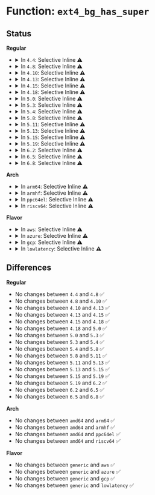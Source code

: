 # Function: <code>ext4_bg_has_super</code>

## Status
<b>Regular</b>
<ul>
<li>
<details>
<summary>In <code>4.4</code>: Selective Inline ⚠️</summary>

```c
int ext4_bg_has_super(struct super_block *sb, ext4_group_t group);
```

**Collision:** Unique Global

**Inline:** Selective

**Transformation:** False

**Instances:**

```
In fs/ext4/balloc.c (ffffffff8128f780)
Location: fs/ext4/balloc.c:746
Inline: True
Direct callers:
  - fs/ext4/balloc.c:ext4_bg_num_gdb
  - fs/ext4/balloc.c:ext4_num_base_meta_clusters
  - fs/ext4/super.c:ext4_calculate_overhead
  - fs/ext4/super.c:ext4_calculate_overhead
  - fs/ext4/super.c:ext4_fill_super
  - fs/ext4/resize.c:ext4_group_overhead_blocks
  - fs/ext4/resize.c:update_backups
  - fs/ext4/resize.c:ext4_flex_group_add
  - fs/ext4/resize.c:ext4_flex_group_add
  - fs/ext4/resize.c:ext4_flex_group_add
  - fs/ext4/resize.c:ext4_flex_group_add
  - fs/ext4/resize.c:ext4_flex_group_add
  - fs/ext4/resize.c:ext4_group_add
  - fs/ext4/resize.c:ext4_group_add
  - fs/ext4/resize.c:ext4_resize_fs
  - fs/ext4/block_validity.c:ext4_setup_system_zone
```
**Symbols:**

```
ffffffff8128f780-ffffffff8128f8d0: ext4_bg_has_super (STB_GLOBAL)
```
</details>
</li>
<li>
<details>
<summary>In <code>4.8</code>: Selective Inline ⚠️</summary>

```c
int ext4_bg_has_super(struct super_block *sb, ext4_group_t group);
```

**Collision:** Unique Global

**Inline:** Selective

**Transformation:** False

**Instances:**

```
In fs/ext4/balloc.c (ffffffff812bccb0)
Location: fs/ext4/balloc.c:752
Inline: True
Direct callers:
  - fs/ext4/balloc.c:ext4_num_base_meta_clusters
  - fs/ext4/balloc.c:ext4_bg_num_gdb
  - fs/ext4/super.c:ext4_fill_super
  - fs/ext4/super.c:ext4_calculate_overhead
  - fs/ext4/super.c:ext4_calculate_overhead
  - fs/ext4/resize.c:ext4_resize_fs
  - fs/ext4/resize.c:ext4_group_add
  - fs/ext4/resize.c:ext4_group_add
  - fs/ext4/resize.c:ext4_flex_group_add
  - fs/ext4/resize.c:ext4_flex_group_add
  - fs/ext4/resize.c:ext4_flex_group_add
  - fs/ext4/resize.c:ext4_flex_group_add
  - fs/ext4/resize.c:ext4_flex_group_add
  - fs/ext4/resize.c:update_backups
  - fs/ext4/resize.c:ext4_group_overhead_blocks
  - fs/ext4/block_validity.c:ext4_setup_system_zone
```
**Symbols:**

```
ffffffff812bccb0-ffffffff812bce00: ext4_bg_has_super (STB_GLOBAL)
```
</details>
</li>
<li>
<details>
<summary>In <code>4.10</code>: Selective Inline ⚠️</summary>

```c
int ext4_bg_has_super(struct super_block *sb, ext4_group_t group);
```

**Collision:** Unique Global

**Inline:** Selective

**Transformation:** False

**Instances:**

```
In fs/ext4/balloc.c (ffffffff812d2300)
Location: fs/ext4/balloc.c:752
Inline: True
Direct callers:
  - fs/ext4/balloc.c:ext4_num_base_meta_clusters
  - fs/ext4/balloc.c:ext4_bg_num_gdb
  - fs/ext4/super.c:ext4_fill_super
  - fs/ext4/super.c:ext4_calculate_overhead
  - fs/ext4/super.c:ext4_calculate_overhead
  - fs/ext4/resize.c:ext4_resize_fs
  - fs/ext4/resize.c:ext4_group_add
  - fs/ext4/resize.c:ext4_group_add
  - fs/ext4/resize.c:ext4_flex_group_add
  - fs/ext4/resize.c:ext4_flex_group_add
  - fs/ext4/resize.c:ext4_flex_group_add
  - fs/ext4/resize.c:ext4_flex_group_add
  - fs/ext4/resize.c:ext4_flex_group_add
  - fs/ext4/resize.c:update_backups
  - fs/ext4/resize.c:ext4_group_overhead_blocks
  - fs/ext4/block_validity.c:ext4_setup_system_zone
```
**Symbols:**

```
ffffffff812d2300-ffffffff812d2450: ext4_bg_has_super (STB_GLOBAL)
```
</details>
</li>
<li>
<details>
<summary>In <code>4.13</code>: Selective Inline ⚠️</summary>

```c
int ext4_bg_has_super(struct super_block *sb, ext4_group_t group);
```

**Collision:** Unique Global

**Inline:** Selective

**Transformation:** False

**Instances:**

```
In fs/ext4/balloc.c (ffffffff812e3990)
Location: fs/ext4/balloc.c:752
Inline: True
Direct callers:
  - fs/ext4/balloc.c:ext4_num_base_meta_clusters
  - fs/ext4/balloc.c:ext4_bg_num_gdb
  - fs/ext4/balloc.c:ext4_bg_num_gdb
  - fs/ext4/block_validity.c:ext4_setup_system_zone
  - fs/ext4/fsmap.c:ext4_getfsmap_find_fixed_metadata
  - fs/ext4/resize.c:ext4_resize_fs
  - fs/ext4/resize.c:ext4_group_add
  - fs/ext4/resize.c:ext4_group_add
  - fs/ext4/resize.c:ext4_flex_group_add
  - fs/ext4/resize.c:ext4_flex_group_add
  - fs/ext4/resize.c:ext4_flex_group_add
  - fs/ext4/resize.c:ext4_add_new_descs
  - fs/ext4/resize.c:ext4_add_new_descs
  - fs/ext4/resize.c:update_backups
  - fs/ext4/resize.c:ext4_group_overhead_blocks
  - fs/ext4/super.c:ext4_calculate_overhead
  - fs/ext4/super.c:ext4_calculate_overhead
  - fs/ext4/super.c:descriptor_loc
```
**Symbols:**

```
ffffffff812e3990-ffffffff812e3ae0: ext4_bg_has_super (STB_GLOBAL)
```
</details>
</li>
<li>
<details>
<summary>In <code>4.15</code>: Selective Inline ⚠️</summary>

```c
int ext4_bg_has_super(struct super_block *sb, ext4_group_t group);
```

**Collision:** Unique Global

**Inline:** Selective

**Transformation:** False

**Instances:**

```
In fs/ext4/balloc.c (ffffffff81308380)
Location: fs/ext4/balloc.c:752
Inline: True
Direct callers:
  - fs/ext4/balloc.c:ext4_num_base_meta_clusters
  - fs/ext4/balloc.c:ext4_bg_num_gdb
  - fs/ext4/balloc.c:ext4_bg_num_gdb
  - fs/ext4/block_validity.c:ext4_setup_system_zone
  - fs/ext4/fsmap.c:ext4_getfsmap_find_fixed_metadata
  - fs/ext4/resize.c:ext4_group_add
  - fs/ext4/resize.c:ext4_group_add
  - fs/ext4/resize.c:ext4_flex_group_add
  - fs/ext4/resize.c:ext4_flex_group_add
  - fs/ext4/resize.c:ext4_flex_group_add
  - fs/ext4/resize.c:ext4_add_new_descs
  - fs/ext4/resize.c:ext4_add_new_descs
  - fs/ext4/resize.c:update_backups
  - fs/ext4/resize.c:ext4_group_overhead_blocks
  - fs/ext4/super.c:ext4_calculate_overhead
  - fs/ext4/super.c:ext4_calculate_overhead
  - fs/ext4/super.c:descriptor_loc
```
**Symbols:**

```
ffffffff81308380-ffffffff813084d0: ext4_bg_has_super (STB_GLOBAL)
```
</details>
</li>
<li>
<details>
<summary>In <code>4.18</code>: Selective Inline ⚠️</summary>

```c
int ext4_bg_has_super(struct super_block *sb, ext4_group_t group);
```

**Collision:** Unique Global

**Inline:** Selective

**Transformation:** False

**Instances:**

```
In fs/ext4/balloc.c (ffffffff81336280)
Location: fs/ext4/balloc.c:761
Inline: True
Direct callers:
  - fs/ext4/balloc.c:ext4_num_base_meta_clusters
  - fs/ext4/balloc.c:ext4_bg_num_gdb
  - fs/ext4/balloc.c:ext4_bg_num_gdb
  - fs/ext4/block_validity.c:ext4_setup_system_zone
  - fs/ext4/fsmap.c:ext4_getfsmap_datadev
  - fs/ext4/resize.c:ext4_group_add
  - fs/ext4/resize.c:ext4_group_add
  - fs/ext4/resize.c:ext4_flex_group_add
  - fs/ext4/resize.c:ext4_flex_group_add
  - fs/ext4/resize.c:ext4_flex_group_add
  - fs/ext4/resize.c:ext4_add_new_descs
  - fs/ext4/resize.c:ext4_add_new_descs
  - fs/ext4/resize.c:update_backups
  - fs/ext4/resize.c:ext4_group_overhead_blocks
  - fs/ext4/super.c:ext4_calculate_overhead
  - fs/ext4/super.c:ext4_calculate_overhead
  - fs/ext4/super.c:descriptor_loc
```
**Symbols:**

```
ffffffff81336280-ffffffff813363d4: ext4_bg_has_super (STB_GLOBAL)
```
</details>
</li>
<li>
<details>
<summary>In <code>5.0</code>: Selective Inline ⚠️</summary>

```c
int ext4_bg_has_super(struct super_block *sb, ext4_group_t group);
```

**Collision:** Unique Global

**Inline:** Selective

**Transformation:** False

**Instances:**

```
In fs/ext4/balloc.c (ffffffff8134d500)
Location: fs/ext4/balloc.c:761
Inline: True
Direct callers:
  - fs/ext4/balloc.c:ext4_num_base_meta_clusters
  - fs/ext4/balloc.c:ext4_bg_num_gdb
  - fs/ext4/balloc.c:ext4_bg_num_gdb
  - fs/ext4/block_validity.c:ext4_setup_system_zone
  - fs/ext4/fsmap.c:ext4_getfsmap_datadev
  - fs/ext4/resize.c:ext4_group_add
  - fs/ext4/resize.c:ext4_group_add
  - fs/ext4/resize.c:ext4_flex_group_add
  - fs/ext4/resize.c:ext4_flex_group_add
  - fs/ext4/resize.c:ext4_flex_group_add
  - fs/ext4/resize.c:ext4_add_new_descs
  - fs/ext4/resize.c:ext4_add_new_descs
  - fs/ext4/resize.c:update_backups
  - fs/ext4/resize.c:ext4_group_overhead_blocks
  - fs/ext4/super.c:ext4_calculate_overhead
  - fs/ext4/super.c:ext4_calculate_overhead
  - fs/ext4/super.c:descriptor_loc
```
**Symbols:**

```
ffffffff8134d500-ffffffff8134d654: ext4_bg_has_super (STB_GLOBAL)
```
</details>
</li>
<li>
<details>
<summary>In <code>5.3</code>: Selective Inline ⚠️</summary>

```c
int ext4_bg_has_super(struct super_block *sb, ext4_group_t group);
```

**Collision:** Unique Global

**Inline:** Selective

**Transformation:** False

**Instances:**

```
In fs/ext4/balloc.c (ffffffff81375f00)
Location: fs/ext4/balloc.c:761
Inline: True
Direct callers:
  - fs/ext4/balloc.c:ext4_num_base_meta_clusters
  - fs/ext4/balloc.c:ext4_bg_num_gdb
  - fs/ext4/block_validity.c:ext4_setup_system_zone
  - fs/ext4/fsmap.c:ext4_getfsmap_datadev
  - fs/ext4/resize.c:ext4_group_add
  - fs/ext4/resize.c:ext4_add_new_descs
  - fs/ext4/resize.c:ext4_add_new_descs
  - fs/ext4/resize.c:update_backups
  - fs/ext4/resize.c:setup_new_flex_group_blocks
  - fs/ext4/resize.c:setup_new_flex_group_blocks
  - fs/ext4/resize.c:setup_new_flex_group_blocks
  - fs/ext4/resize.c:verify_group_input
  - fs/ext4/resize.c:ext4_group_overhead_blocks
  - fs/ext4/super.c:ext4_calculate_overhead
  - fs/ext4/super.c:ext4_calculate_overhead
  - fs/ext4/super.c:descriptor_loc
```
**Symbols:**

```
ffffffff81375f00-ffffffff81376025: ext4_bg_has_super (STB_GLOBAL)
```
</details>
</li>
<li>
<details>
<summary>In <code>5.4</code>: Selective Inline ⚠️</summary>

```c
int ext4_bg_has_super(struct super_block *sb, ext4_group_t group);
```

**Collision:** Unique Global

**Inline:** Selective

**Transformation:** False

**Instances:**

```
In fs/ext4/balloc.c (ffffffff8138e170)
Location: fs/ext4/balloc.c:769
Inline: True
Direct callers:
  - fs/ext4/balloc.c:ext4_num_base_meta_clusters
  - fs/ext4/balloc.c:ext4_bg_num_gdb
  - fs/ext4/block_validity.c:ext4_setup_system_zone
  - fs/ext4/fsmap.c:ext4_getfsmap_datadev
  - fs/ext4/resize.c:ext4_group_add
  - fs/ext4/resize.c:ext4_add_new_descs
  - fs/ext4/resize.c:ext4_add_new_descs
  - fs/ext4/resize.c:update_backups
  - fs/ext4/resize.c:setup_new_flex_group_blocks
  - fs/ext4/resize.c:setup_new_flex_group_blocks
  - fs/ext4/resize.c:setup_new_flex_group_blocks
  - fs/ext4/resize.c:verify_group_input
  - fs/ext4/resize.c:ext4_group_overhead_blocks
  - fs/ext4/super.c:ext4_calculate_overhead
  - fs/ext4/super.c:ext4_calculate_overhead
  - fs/ext4/super.c:descriptor_loc
```
**Symbols:**

```
ffffffff8138e170-ffffffff8138e295: ext4_bg_has_super (STB_GLOBAL)
```
</details>
</li>
<li>
<details>
<summary>In <code>5.8</code>: Selective Inline ⚠️</summary>

```c
int ext4_bg_has_super(struct super_block *sb, ext4_group_t group);
```

**Collision:** Unique Global

**Inline:** Selective

**Transformation:** False

**Instances:**

```
In fs/ext4/balloc.c (ffffffff813d9690)
Location: fs/ext4/balloc.c:771
Inline: True
Direct callers:
  - fs/ext4/balloc.c:ext4_num_base_meta_clusters
  - fs/ext4/balloc.c:ext4_bg_num_gdb
  - fs/ext4/balloc.c:ext4_bg_num_gdb
  - fs/ext4/block_validity.c:ext4_setup_system_zone
  - fs/ext4/fsmap.c:ext4_getfsmap_find_sb
  - fs/ext4/resize.c:ext4_resize_fs
  - fs/ext4/resize.c:ext4_group_add
  - fs/ext4/resize.c:ext4_setup_next_flex_gd
  - fs/ext4/resize.c:ext4_add_new_descs
  - fs/ext4/resize.c:update_backups
  - fs/ext4/resize.c:add_new_gdb_meta_bg
  - fs/ext4/resize.c:setup_new_flex_group_blocks
  - fs/ext4/resize.c:setup_new_flex_group_blocks
  - fs/ext4/resize.c:setup_new_flex_group_blocks
  - fs/ext4/resize.c:setup_new_flex_group_blocks
  - fs/ext4/resize.c:ext4_alloc_group_tables
  - fs/ext4/resize.c:ext4_alloc_group_tables
  - fs/ext4/resize.c:verify_group_input
  - fs/ext4/resize.c:verify_group_input
  - fs/ext4/super.c:count_overhead
  - fs/ext4/super.c:count_overhead
  - fs/ext4/super.c:descriptor_loc
```
**Symbols:**

```
ffffffff813d9690-ffffffff813d97b5: ext4_bg_has_super (STB_GLOBAL)
```
</details>
</li>
<li>
<details>
<summary>In <code>5.11</code>: Selective Inline ⚠️</summary>

```c
int ext4_bg_has_super(struct super_block *sb, ext4_group_t group);
```

**Collision:** Unique Global

**Inline:** Selective

**Transformation:** False

**Instances:**

```
In fs/ext4/balloc.c (ffffffff813eb340)
Location: fs/ext4/balloc.c:797
Inline: True
Direct callers:
  - fs/ext4/balloc.c:ext4_num_base_meta_clusters
  - fs/ext4/balloc.c:ext4_bg_num_gdb
  - fs/ext4/balloc.c:ext4_bg_num_gdb
  - fs/ext4/block_validity.c:ext4_setup_system_zone
  - fs/ext4/fsmap.c:ext4_getfsmap_find_sb
  - fs/ext4/resize.c:ext4_resize_fs
  - fs/ext4/resize.c:ext4_group_add
  - fs/ext4/resize.c:ext4_setup_next_flex_gd
  - fs/ext4/resize.c:ext4_add_new_descs
  - fs/ext4/resize.c:update_backups
  - fs/ext4/resize.c:add_new_gdb_meta_bg
  - fs/ext4/resize.c:setup_new_flex_group_blocks
  - fs/ext4/resize.c:setup_new_flex_group_blocks
  - fs/ext4/resize.c:setup_new_flex_group_blocks
  - fs/ext4/resize.c:setup_new_flex_group_blocks
  - fs/ext4/resize.c:ext4_alloc_group_tables
  - fs/ext4/resize.c:ext4_alloc_group_tables
  - fs/ext4/resize.c:verify_group_input
  - fs/ext4/resize.c:verify_group_input
  - fs/ext4/super.c:count_overhead
  - fs/ext4/super.c:count_overhead
  - fs/ext4/super.c:descriptor_loc
```
**Symbols:**

```
ffffffff813eb340-ffffffff813eb465: ext4_bg_has_super (STB_GLOBAL)
```
</details>
</li>
<li>
<details>
<summary>In <code>5.13</code>: Selective Inline ⚠️</summary>

```c
int ext4_bg_has_super(struct super_block *sb, ext4_group_t group);
```

**Collision:** Unique Global

**Inline:** Selective

**Transformation:** False

**Instances:**

```
In fs/ext4/balloc.c (ffffffff813f1870)
Location: fs/ext4/balloc.c:797
Inline: True
Direct callers:
  - fs/ext4/balloc.c:ext4_num_base_meta_clusters
  - fs/ext4/balloc.c:ext4_bg_num_gdb
  - fs/ext4/balloc.c:ext4_bg_num_gdb
  - fs/ext4/block_validity.c:ext4_setup_system_zone
  - fs/ext4/fsmap.c:ext4_getfsmap_find_fixed_metadata
  - fs/ext4/resize.c:ext4_resize_fs
  - fs/ext4/resize.c:ext4_group_add
  - fs/ext4/resize.c:ext4_setup_next_flex_gd
  - fs/ext4/resize.c:ext4_flex_group_add
  - fs/ext4/resize.c:update_backups
  - fs/ext4/resize.c:add_new_gdb_meta_bg
  - fs/ext4/resize.c:setup_new_flex_group_blocks
  - fs/ext4/resize.c:setup_new_flex_group_blocks
  - fs/ext4/resize.c:setup_new_flex_group_blocks
  - fs/ext4/resize.c:setup_new_flex_group_blocks
  - fs/ext4/resize.c:ext4_alloc_group_tables
  - fs/ext4/resize.c:ext4_alloc_group_tables
  - fs/ext4/resize.c:verify_group_input
  - fs/ext4/resize.c:verify_group_input
  - fs/ext4/super.c:count_overhead
  - fs/ext4/super.c:count_overhead
  - fs/ext4/super.c:descriptor_loc
```
**Symbols:**

```
ffffffff813f1870-ffffffff813f19a7: ext4_bg_has_super (STB_GLOBAL)
```
</details>
</li>
<li>
<details>
<summary>In <code>5.15</code>: Selective Inline ⚠️</summary>

```c
int ext4_bg_has_super(struct super_block *sb, ext4_group_t group);
```

**Collision:** Unique Global

**Inline:** Selective

**Transformation:** False

**Instances:**

```
In fs/ext4/balloc.c (ffffffff814438c0)
Location: fs/ext4/balloc.c:803
Inline: True
Direct callers:
  - fs/ext4/balloc.c:ext4_num_base_meta_clusters
  - fs/ext4/balloc.c:ext4_bg_num_gdb
  - fs/ext4/balloc.c:ext4_bg_num_gdb
  - fs/ext4/block_validity.c:ext4_setup_system_zone
  - fs/ext4/fsmap.c:ext4_getfsmap_find_fixed_metadata
  - fs/ext4/resize.c:ext4_resize_fs
  - fs/ext4/resize.c:ext4_group_add
  - fs/ext4/resize.c:ext4_setup_next_flex_gd
  - fs/ext4/resize.c:ext4_flex_group_add
  - fs/ext4/resize.c:update_backups
  - fs/ext4/resize.c:add_new_gdb_meta_bg
  - fs/ext4/resize.c:setup_new_flex_group_blocks
  - fs/ext4/resize.c:setup_new_flex_group_blocks
  - fs/ext4/resize.c:setup_new_flex_group_blocks
  - fs/ext4/resize.c:setup_new_flex_group_blocks
  - fs/ext4/resize.c:ext4_alloc_group_tables
  - fs/ext4/resize.c:ext4_alloc_group_tables
  - fs/ext4/resize.c:verify_group_input
  - fs/ext4/resize.c:verify_group_input
  - fs/ext4/super.c:count_overhead
  - fs/ext4/super.c:count_overhead
  - fs/ext4/super.c:descriptor_loc
```
**Symbols:**

```
ffffffff814438c0-ffffffff814439f7: ext4_bg_has_super (STB_GLOBAL)
```
</details>
</li>
<li>
<details>
<summary>In <code>5.19</code>: Selective Inline ⚠️</summary>

```c
int ext4_bg_has_super(struct super_block *sb, ext4_group_t group);
```

**Collision:** Unique Global

**Inline:** Selective

**Transformation:** False

**Instances:**

```
In fs/ext4/balloc.c (ffffffff814bf760)
Location: fs/ext4/balloc.c:804
Inline: True
Direct callers:
  - fs/ext4/balloc.c:ext4_num_base_meta_clusters
  - fs/ext4/balloc.c:ext4_bg_num_gdb
  - fs/ext4/balloc.c:ext4_bg_num_gdb
  - fs/ext4/block_validity.c:ext4_setup_system_zone
  - fs/ext4/fsmap.c:ext4_getfsmap_find_fixed_metadata
  - fs/ext4/ioctl.c:ext4_update_backup_sb
  - fs/ext4/resize.c:ext4_resize_fs
  - fs/ext4/resize.c:ext4_group_add
  - fs/ext4/resize.c:ext4_setup_next_flex_gd
  - fs/ext4/resize.c:ext4_flex_group_add
  - fs/ext4/resize.c:update_backups
  - fs/ext4/resize.c:add_new_gdb_meta_bg
  - fs/ext4/resize.c:setup_new_flex_group_blocks
  - fs/ext4/resize.c:setup_new_flex_group_blocks
  - fs/ext4/resize.c:setup_new_flex_group_blocks
  - fs/ext4/resize.c:setup_new_flex_group_blocks
  - fs/ext4/resize.c:ext4_alloc_group_tables
  - fs/ext4/resize.c:ext4_alloc_group_tables
  - fs/ext4/resize.c:verify_group_input
  - fs/ext4/resize.c:verify_group_input
  - fs/ext4/super.c:count_overhead
  - fs/ext4/super.c:count_overhead
  - fs/ext4/super.c:descriptor_loc
```
**Symbols:**

```
ffffffff814bf760-ffffffff814bf89c: ext4_bg_has_super (STB_GLOBAL)
```
</details>
</li>
<li>
<details>
<summary>In <code>6.2</code>: Selective Inline ⚠️</summary>

```c
int ext4_bg_has_super(struct super_block *sb, ext4_group_t group);
```

**Collision:** Unique Global

**Inline:** Selective

**Transformation:** False

**Instances:**

```
In fs/ext4/balloc.c (ffffffff815576f0)
Location: fs/ext4/balloc.c:804
Inline: True
Direct callers:
  - fs/ext4/balloc.c:ext4_num_base_meta_clusters
  - fs/ext4/balloc.c:ext4_bg_num_gdb
  - fs/ext4/balloc.c:ext4_bg_num_gdb
  - fs/ext4/block_validity.c:ext4_setup_system_zone
  - fs/ext4/fsmap.c:ext4_getfsmap_find_fixed_metadata
  - fs/ext4/ioctl.c:ext4_update_backup_sb
  - fs/ext4/resize.c:ext4_resize_fs
  - fs/ext4/resize.c:ext4_group_add
  - fs/ext4/resize.c:ext4_setup_next_flex_gd
  - fs/ext4/resize.c:ext4_flex_group_add
  - fs/ext4/resize.c:update_backups
  - fs/ext4/resize.c:add_new_gdb_meta_bg
  - fs/ext4/resize.c:setup_new_flex_group_blocks
  - fs/ext4/resize.c:setup_new_flex_group_blocks
  - fs/ext4/resize.c:setup_new_flex_group_blocks
  - fs/ext4/resize.c:setup_new_flex_group_blocks
  - fs/ext4/resize.c:ext4_alloc_group_tables
  - fs/ext4/resize.c:ext4_alloc_group_tables
  - fs/ext4/resize.c:verify_group_input
  - fs/ext4/resize.c:verify_group_input
  - fs/ext4/super.c:count_overhead
  - fs/ext4/super.c:count_overhead
  - fs/ext4/super.c:descriptor_loc
```
**Symbols:**

```
ffffffff815576f0-ffffffff8155782c: ext4_bg_has_super (STB_GLOBAL)
```
</details>
</li>
<li>
<details>
<summary>In <code>6.5</code>: Selective Inline ⚠️</summary>

```c
int ext4_bg_has_super(struct super_block *sb, ext4_group_t group);
```

**Collision:** Unique Global

**Inline:** Selective

**Transformation:** False

**Instances:**

```
In fs/ext4/balloc.c (ffffffff8158f510)
Location: fs/ext4/balloc.c:846
Inline: True
Direct callers:
  - fs/ext4/balloc.c:ext4_num_base_meta_clusters
  - fs/ext4/balloc.c:ext4_bg_num_gdb
  - fs/ext4/balloc.c:ext4_bg_num_gdb
  - fs/ext4/block_validity.c:ext4_setup_system_zone
  - fs/ext4/fsmap.c:ext4_getfsmap_find_fixed_metadata
  - fs/ext4/ioctl.c:ext4_update_backup_sb
  - fs/ext4/resize.c:ext4_resize_fs
  - fs/ext4/resize.c:ext4_group_add
  - fs/ext4/resize.c:ext4_setup_next_flex_gd
  - fs/ext4/resize.c:ext4_flex_group_add
  - fs/ext4/resize.c:update_backups
  - fs/ext4/resize.c:add_new_gdb_meta_bg
  - fs/ext4/resize.c:setup_new_flex_group_blocks
  - fs/ext4/resize.c:setup_new_flex_group_blocks
  - fs/ext4/resize.c:setup_new_flex_group_blocks
  - fs/ext4/resize.c:setup_new_flex_group_blocks
  - fs/ext4/resize.c:ext4_alloc_group_tables
  - fs/ext4/resize.c:ext4_alloc_group_tables
  - fs/ext4/resize.c:verify_group_input
  - fs/ext4/resize.c:verify_group_input
  - fs/ext4/super.c:count_overhead
  - fs/ext4/super.c:count_overhead
  - fs/ext4/super.c:descriptor_loc
```
**Symbols:**

```
ffffffff8158f510-ffffffff8158f64e: ext4_bg_has_super (STB_GLOBAL)
```
</details>
</li>
<li>
<details>
<summary>In <code>6.8</code>: Selective Inline ⚠️</summary>

```c
int ext4_bg_has_super(struct super_block *sb, ext4_group_t group);
```

**Collision:** Unique Global

**Inline:** Selective

**Transformation:** False

**Instances:**

```
In fs/ext4/balloc.c (ffffffff815c8220)
Location: fs/ext4/balloc.c:854
Inline: True
Direct callers:
  - fs/ext4/balloc.c:ext4_num_base_meta_blocks
  - fs/ext4/balloc.c:ext4_bg_num_gdb
  - fs/ext4/balloc.c:ext4_bg_num_gdb
  - fs/ext4/fsmap.c:ext4_getfsmap_find_fixed_metadata
  - fs/ext4/ioctl.c:ext4_update_backup_sb
  - fs/ext4/resize.c:ext4_resize_fs
  - fs/ext4/resize.c:ext4_group_add
  - fs/ext4/resize.c:ext4_setup_next_flex_gd
  - fs/ext4/resize.c:ext4_flex_group_add
  - fs/ext4/resize.c:update_backups
  - fs/ext4/resize.c:add_new_gdb_meta_bg
  - fs/ext4/resize.c:setup_new_flex_group_blocks
  - fs/ext4/resize.c:setup_new_flex_group_blocks
  - fs/ext4/resize.c:setup_new_flex_group_blocks
  - fs/ext4/resize.c:setup_new_flex_group_blocks
  - fs/ext4/resize.c:ext4_alloc_group_tables
  - fs/ext4/resize.c:ext4_alloc_group_tables
  - fs/ext4/resize.c:verify_group_input
  - fs/ext4/resize.c:verify_group_input
  - fs/ext4/super.c:count_overhead
  - fs/ext4/super.c:count_overhead
  - fs/ext4/super.c:descriptor_loc
```
**Symbols:**

```
ffffffff815c8220-ffffffff815c835e: ext4_bg_has_super (STB_GLOBAL)
```
</details>
</li>
</ul>
<b>Arch</b>
<ul>
<li>
<details>
<summary>In <code>arm64</code>: Selective Inline ⚠️</summary>

```c
int ext4_bg_has_super(struct super_block *sb, ext4_group_t group);
```

**Collision:** Unique Global

**Inline:** Selective

**Transformation:** False

**Instances:**

```
In fs/ext4/balloc.c (ffff8000104602d8)
Location: fs/ext4/balloc.c:769
Inline: True
Direct callers:
  - fs/ext4/balloc.c:ext4_num_base_meta_clusters
  - fs/ext4/balloc.c:ext4_bg_num_gdb
  - fs/ext4/balloc.c:ext4_bg_num_gdb
  - fs/ext4/block_validity.c:ext4_setup_system_zone
  - fs/ext4/fsmap.c:ext4_getfsmap_datadev
  - fs/ext4/resize.c:ext4_group_add
  - fs/ext4/resize.c:ext4_add_new_descs
  - fs/ext4/resize.c:ext4_add_new_descs
  - fs/ext4/resize.c:update_backups
  - fs/ext4/resize.c:setup_new_flex_group_blocks
  - fs/ext4/resize.c:setup_new_flex_group_blocks
  - fs/ext4/resize.c:setup_new_flex_group_blocks
  - fs/ext4/resize.c:verify_group_input
  - fs/ext4/resize.c:ext4_group_overhead_blocks
  - fs/ext4/super.c:ext4_calculate_overhead
  - fs/ext4/super.c:ext4_calculate_overhead
  - fs/ext4/super.c:descriptor_loc
```
**Symbols:**

```
ffff8000104602d8-ffff800010460474: ext4_bg_has_super (STB_GLOBAL)
```
</details>
</li>
<li>
<details>
<summary>In <code>armhf</code>: Selective Inline ⚠️</summary>

```c
int ext4_bg_has_super(struct super_block *sb, ext4_group_t group);
```

**Collision:** Unique Global

**Inline:** Selective

**Transformation:** False

**Instances:**

```
In fs/ext4/balloc.c (c0620b04)
Location: fs/ext4/balloc.c:769
Inline: True
Direct callers:
  - fs/ext4/balloc.c:ext4_num_base_meta_clusters
  - fs/ext4/balloc.c:ext4_bg_num_gdb
  - fs/ext4/balloc.c:ext4_bg_num_gdb
  - fs/ext4/block_validity.c:ext4_setup_system_zone
  - fs/ext4/fsmap.c:ext4_getfsmap_find_fixed_metadata
  - fs/ext4/resize.c:ext4_group_add
  - fs/ext4/resize.c:ext4_add_new_descs
  - fs/ext4/resize.c:ext4_add_new_descs
  - fs/ext4/resize.c:update_backups
  - fs/ext4/resize.c:setup_new_flex_group_blocks
  - fs/ext4/resize.c:setup_new_flex_group_blocks
  - fs/ext4/resize.c:setup_new_flex_group_blocks
  - fs/ext4/resize.c:verify_group_input
  - fs/ext4/resize.c:ext4_group_overhead_blocks
  - fs/ext4/super.c:ext4_calculate_overhead
  - fs/ext4/super.c:ext4_calculate_overhead
  - fs/ext4/super.c:descriptor_loc
```
**Symbols:**

```
c0620b04-c0620c94: ext4_bg_has_super (STB_GLOBAL)
```
</details>
</li>
<li>
<details>
<summary>In <code>ppc64el</code>: Selective Inline ⚠️</summary>

```c
int ext4_bg_has_super(struct super_block *sb, ext4_group_t group);
```

**Collision:** Unique Global

**Inline:** Selective

**Transformation:** False

**Instances:**

```
In fs/ext4/balloc.c (c00000000057c760)
Location: fs/ext4/balloc.c:769
Inline: True
Direct callers:
  - fs/ext4/balloc.c:ext4_num_base_meta_clusters
  - fs/ext4/balloc.c:ext4_bg_num_gdb
  - fs/ext4/block_validity.c:ext4_setup_system_zone
  - fs/ext4/fsmap.c:ext4_getfsmap_datadev
  - fs/ext4/resize.c:ext4_group_add
  - fs/ext4/resize.c:ext4_flex_group_add
  - fs/ext4/resize.c:ext4_flex_group_add
  - fs/ext4/resize.c:update_backups
  - fs/ext4/resize.c:setup_new_flex_group_blocks
  - fs/ext4/resize.c:setup_new_flex_group_blocks
  - fs/ext4/resize.c:setup_new_flex_group_blocks
  - fs/ext4/resize.c:verify_group_input
  - fs/ext4/resize.c:ext4_group_overhead_blocks
  - fs/ext4/super.c:ext4_calculate_overhead
  - fs/ext4/super.c:ext4_calculate_overhead
  - fs/ext4/super.c:descriptor_loc
```
**Symbols:**

```
c00000000057c760-c00000000057c918: ext4_bg_has_super (STB_GLOBAL)
```
</details>
</li>
<li>
<details>
<summary>In <code>riscv64</code>: Selective Inline ⚠️</summary>

```c
int ext4_bg_has_super(struct super_block *sb, ext4_group_t group);
```

**Collision:** Unique Global

**Inline:** Selective

**Transformation:** False

**Instances:**

```
In fs/ext4/balloc.c (ffffffe0002ef914)
Location: fs/ext4/balloc.c:769
Inline: True
Direct callers:
  - fs/ext4/balloc.c:ext4_num_base_meta_clusters
  - fs/ext4/balloc.c:ext4_bg_num_gdb
  - fs/ext4/balloc.c:ext4_bg_num_gdb
  - fs/ext4/block_validity.c:ext4_setup_system_zone
  - fs/ext4/fsmap.c:ext4_getfsmap_datadev
  - fs/ext4/resize.c:ext4_group_add
  - fs/ext4/resize.c:ext4_flex_group_add
  - fs/ext4/resize.c:ext4_flex_group_add
  - fs/ext4/resize.c:update_backups
  - fs/ext4/resize.c:setup_new_flex_group_blocks
  - fs/ext4/resize.c:setup_new_flex_group_blocks
  - fs/ext4/resize.c:setup_new_flex_group_blocks
  - fs/ext4/resize.c:verify_group_input
  - fs/ext4/resize.c:ext4_group_overhead_blocks
  - fs/ext4/super.c:ext4_calculate_overhead
  - fs/ext4/super.c:ext4_calculate_overhead
  - fs/ext4/super.c:descriptor_loc
```
**Symbols:**

```
ffffffe0002ef914-ffffffe0002efa2a: ext4_bg_has_super (STB_GLOBAL)
```
</details>
</li>
</ul>
<b>Flavor</b>
<ul>
<li>
<details>
<summary>In <code>aws</code>: Selective Inline ⚠️</summary>

```c
int ext4_bg_has_super(struct super_block *sb, ext4_group_t group);
```

**Collision:** Unique Global

**Inline:** Selective

**Transformation:** False

**Instances:**

```
In fs/ext4/balloc.c (ffffffff81386750)
Location: fs/ext4/balloc.c:769
Inline: True
Direct callers:
  - fs/ext4/balloc.c:ext4_num_base_meta_clusters
  - fs/ext4/balloc.c:ext4_bg_num_gdb
  - fs/ext4/block_validity.c:ext4_setup_system_zone
  - fs/ext4/fsmap.c:ext4_getfsmap_datadev
  - fs/ext4/resize.c:ext4_group_add
  - fs/ext4/resize.c:ext4_add_new_descs
  - fs/ext4/resize.c:ext4_add_new_descs
  - fs/ext4/resize.c:update_backups
  - fs/ext4/resize.c:setup_new_flex_group_blocks
  - fs/ext4/resize.c:setup_new_flex_group_blocks
  - fs/ext4/resize.c:setup_new_flex_group_blocks
  - fs/ext4/resize.c:verify_group_input
  - fs/ext4/resize.c:ext4_group_overhead_blocks
  - fs/ext4/super.c:ext4_calculate_overhead
  - fs/ext4/super.c:ext4_calculate_overhead
  - fs/ext4/super.c:descriptor_loc
```
**Symbols:**

```
ffffffff81386750-ffffffff81386875: ext4_bg_has_super (STB_GLOBAL)
```
</details>
</li>
<li>
<details>
<summary>In <code>azure</code>: Selective Inline ⚠️</summary>

```c
int ext4_bg_has_super(struct super_block *sb, ext4_group_t group);
```

**Collision:** Unique Global

**Inline:** Selective

**Transformation:** False

**Instances:**

```
In fs/ext4/balloc.c (ffffffff813771e0)
Location: fs/ext4/balloc.c:769
Inline: True
Direct callers:
  - fs/ext4/balloc.c:ext4_num_base_meta_clusters
  - fs/ext4/balloc.c:ext4_bg_num_gdb
  - fs/ext4/block_validity.c:ext4_setup_system_zone
  - fs/ext4/fsmap.c:ext4_getfsmap_datadev
  - fs/ext4/resize.c:ext4_group_add
  - fs/ext4/resize.c:ext4_add_new_descs
  - fs/ext4/resize.c:ext4_add_new_descs
  - fs/ext4/resize.c:update_backups
  - fs/ext4/resize.c:setup_new_flex_group_blocks
  - fs/ext4/resize.c:setup_new_flex_group_blocks
  - fs/ext4/resize.c:setup_new_flex_group_blocks
  - fs/ext4/resize.c:verify_group_input
  - fs/ext4/resize.c:ext4_group_overhead_blocks
  - fs/ext4/super.c:ext4_calculate_overhead
  - fs/ext4/super.c:ext4_calculate_overhead
  - fs/ext4/super.c:descriptor_loc
```
**Symbols:**

```
ffffffff813771e0-ffffffff81377305: ext4_bg_has_super (STB_GLOBAL)
```
</details>
</li>
<li>
<details>
<summary>In <code>gcp</code>: Selective Inline ⚠️</summary>

```c
int ext4_bg_has_super(struct super_block *sb, ext4_group_t group);
```

**Collision:** Unique Global

**Inline:** Selective

**Transformation:** False

**Instances:**

```
In fs/ext4/balloc.c (ffffffff81384220)
Location: fs/ext4/balloc.c:769
Inline: True
Direct callers:
  - fs/ext4/balloc.c:ext4_num_base_meta_clusters
  - fs/ext4/balloc.c:ext4_bg_num_gdb
  - fs/ext4/block_validity.c:ext4_setup_system_zone
  - fs/ext4/fsmap.c:ext4_getfsmap_datadev
  - fs/ext4/resize.c:ext4_group_add
  - fs/ext4/resize.c:ext4_add_new_descs
  - fs/ext4/resize.c:ext4_add_new_descs
  - fs/ext4/resize.c:update_backups
  - fs/ext4/resize.c:setup_new_flex_group_blocks
  - fs/ext4/resize.c:setup_new_flex_group_blocks
  - fs/ext4/resize.c:setup_new_flex_group_blocks
  - fs/ext4/resize.c:verify_group_input
  - fs/ext4/resize.c:ext4_group_overhead_blocks
  - fs/ext4/super.c:ext4_calculate_overhead
  - fs/ext4/super.c:ext4_calculate_overhead
  - fs/ext4/super.c:descriptor_loc
```
**Symbols:**

```
ffffffff81384220-ffffffff81384345: ext4_bg_has_super (STB_GLOBAL)
```
</details>
</li>
<li>
<details>
<summary>In <code>lowlatency</code>: Selective Inline ⚠️</summary>

```c
int ext4_bg_has_super(struct super_block *sb, ext4_group_t group);
```

**Collision:** Unique Global

**Inline:** Selective

**Transformation:** False

**Instances:**

```
In fs/ext4/balloc.c (ffffffff81397da0)
Location: fs/ext4/balloc.c:769
Inline: True
Direct callers:
  - fs/ext4/balloc.c:ext4_num_base_meta_clusters
  - fs/ext4/balloc.c:ext4_bg_num_gdb
  - fs/ext4/block_validity.c:ext4_setup_system_zone
  - fs/ext4/fsmap.c:ext4_getfsmap_datadev
  - fs/ext4/resize.c:ext4_group_add
  - fs/ext4/resize.c:ext4_add_new_descs
  - fs/ext4/resize.c:ext4_add_new_descs
  - fs/ext4/resize.c:update_backups
  - fs/ext4/resize.c:setup_new_flex_group_blocks
  - fs/ext4/resize.c:setup_new_flex_group_blocks
  - fs/ext4/resize.c:setup_new_flex_group_blocks
  - fs/ext4/resize.c:verify_group_input
  - fs/ext4/resize.c:ext4_group_overhead_blocks
  - fs/ext4/super.c:ext4_calculate_overhead
  - fs/ext4/super.c:ext4_calculate_overhead
  - fs/ext4/super.c:descriptor_loc
```
**Symbols:**

```
ffffffff81397da0-ffffffff81397ec5: ext4_bg_has_super (STB_GLOBAL)
```
</details>
</li>
</ul>

## Differences
<b>Regular</b>
<ul>
<li>
No changes between <code>4.4</code> and <code>4.8</code> ✅
</li>
<li>
No changes between <code>4.8</code> and <code>4.10</code> ✅
</li>
<li>
No changes between <code>4.10</code> and <code>4.13</code> ✅
</li>
<li>
No changes between <code>4.13</code> and <code>4.15</code> ✅
</li>
<li>
No changes between <code>4.15</code> and <code>4.18</code> ✅
</li>
<li>
No changes between <code>4.18</code> and <code>5.0</code> ✅
</li>
<li>
No changes between <code>5.0</code> and <code>5.3</code> ✅
</li>
<li>
No changes between <code>5.3</code> and <code>5.4</code> ✅
</li>
<li>
No changes between <code>5.4</code> and <code>5.8</code> ✅
</li>
<li>
No changes between <code>5.8</code> and <code>5.11</code> ✅
</li>
<li>
No changes between <code>5.11</code> and <code>5.13</code> ✅
</li>
<li>
No changes between <code>5.13</code> and <code>5.15</code> ✅
</li>
<li>
No changes between <code>5.15</code> and <code>5.19</code> ✅
</li>
<li>
No changes between <code>5.19</code> and <code>6.2</code> ✅
</li>
<li>
No changes between <code>6.2</code> and <code>6.5</code> ✅
</li>
<li>
No changes between <code>6.5</code> and <code>6.8</code> ✅
</li>
</ul>
<b>Arch</b>
<ul>
<li>
No changes between <code>amd64</code> and <code>arm64</code> ✅
</li>
<li>
No changes between <code>amd64</code> and <code>armhf</code> ✅
</li>
<li>
No changes between <code>amd64</code> and <code>ppc64el</code> ✅
</li>
<li>
No changes between <code>amd64</code> and <code>riscv64</code> ✅
</li>
</ul>
<b>Flavor</b>
<ul>
<li>
No changes between <code>generic</code> and <code>aws</code> ✅
</li>
<li>
No changes between <code>generic</code> and <code>azure</code> ✅
</li>
<li>
No changes between <code>generic</code> and <code>gcp</code> ✅
</li>
<li>
No changes between <code>generic</code> and <code>lowlatency</code> ✅
</li>
</ul>

